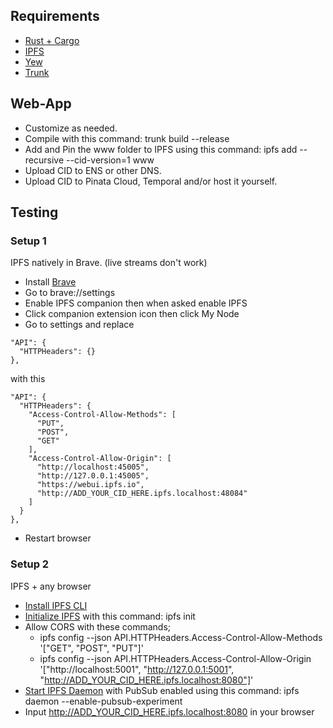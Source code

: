 ## Requirements
- [Rust + Cargo](https://www.rust-lang.org/tools/install)
- [IPFS](https://docs.ipfs.io/install/command-line/#package-managers)
- [Yew](https://yew.rs/docs/en/next/getting-started/project-setup)
- [Trunk](https://yew.rs/docs/en/next/getting-started/project-setup/using-trunk)

## Web-App
- Customize as needed.
- Compile with this command: trunk build --release
- Add and Pin the www folder to IPFS using this command: ipfs add --recursive --cid-version=1 www
- Upload CID to ENS or other DNS.
- Upload CID to Pinata Cloud, Temporal and/or host it yourself.

## Testing
### Setup 1
IPFS natively in Brave. (live streams don't work)
- Install [Brave](https://brave.com/)
- Go to brave://settings
- Enable IPFS companion then when asked enable IPFS
- Click companion extension icon then click My Node
- Go to settings and replace
```
"API": {
  "HTTPHeaders": {}
},
```
with this
```
"API": {
  "HTTPHeaders": {
    "Access-Control-Allow-Methods": [
      "PUT",
      "POST",
      "GET"
    ],
    "Access-Control-Allow-Origin": [
      "http://localhost:45005",
      "http://127.0.0.1:45005",
      "https://webui.ipfs.io",
      "http://ADD_YOUR_CID_HERE.ipfs.localhost:48084"
    ]
  }
},
```
- Restart browser

### Setup 2
IPFS + any browser
- [Install IPFS CLI](https://dist.ipfs.io/#go-ipfs)
- [Initialize IPFS](https://docs.ipfs.io/how-to/command-line-quick-start/#initialize-the-repository) with this command: ipfs init
- Allow CORS with these commands;
    - ipfs config --json API.HTTPHeaders.Access-Control-Allow-Methods '["GET", "POST", "PUT"]'
    - ipfs config --json API.HTTPHeaders.Access-Control-Allow-Origin '["http://localhost:5001", "http://127.0.0.1:5001", "http://ADD_YOUR_CID_HERE.ipfs.localhost:8080"]'
- [Start IPFS Daemon](https://docs.ipfs.io/reference/cli/#ipfs-daemon) with PubSub enabled using this command: ipfs daemon --enable-pubsub-experiment
- Input http://ADD_YOUR_CID_HERE.ipfs.localhost:8080 in your browser